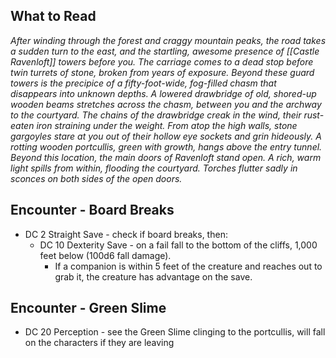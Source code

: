 ## What to Read
*After winding through the forest and craggy mountain peaks, the road takes a sudden turn to the east, and the startling, awesome presence of [[Castle Ravenloft]] towers before you. The carriage comes to a dead stop before twin turrets of stone, broken from years of exposure. Beyond these guard towers is the precipice of a fifty-foot-wide, fog-filled chasm that disappears into unknown depths.
A lowered drawbridge of old, shored-up wooden beams stretches across the chasm, between you and the archway to the courtyard. The chains of the drawbridge creak in the wind, their rust-eaten iron straining under the weight. From atop the high walls, stone gargoyles stare at you out of their hollow eye sockets and grin hideously.
A rotting wooden portcullis, green with growth, hangs above the entry tunnel. Beyond this location, the main doors of Ravenloft stand open. A rich, warm light spills from within, flooding the courtyard. Torches flutter sadly in sconces on both sides of the open doors.*

## Encounter - Board Breaks
- DC 2 Straight Save - check if board breaks, then:
	- DC 10 Dexterity Save - on a fail fall to the bottom of the cliffs, 1,000 feet below (100d6 fall damage). 
		- If a companion is within 5 feet of the creature and reaches out to grab it, the creature has advantage on the save.

## Encounter - Green Slime
- DC 20 Perception - see the Green Slime clinging to the portcullis, will fall on the characters if they are leaving

